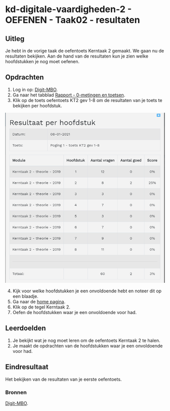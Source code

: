 # kd-digitale-vaardigheden-2 - OEFENEN - Taak02 - resultaten

## Uitleg
Je hebt in de vorige taak de oefentoets Kerntaak 2 gemaakt. We gaan nu de resultaten bekijken.
Aan de hand van de resultaten kun je zien welke hoofdstukken je nog moet oefenen.

## Opdrachten
1. Log in op: [Digit-MBO](https://entree.instruct.nl/?elo=digit-mbo).
1. Ga naar het tabblad [Rapport - 0-metingen en toetsen](https://digit-mbo.nl/student/results/toetsen/1/). 
2. Klik op de toets oefentoets KT2 gev 1-8 om de resultaten van je toets te bekijken per hoofdstuk.

![kies de eerste oefentoets](./images/hoofdstukken.PNG)

4. Kijk voor welke hoofdstukken je een onvoldoende hebt en noteer dit op een blaadje.
5. Ga naar de [home pagina](https://digit-mbo.nl/student/home/).
6. Klik op de tegel Kerntaak 2.
7. Oefen de hoofdstukken waar je een onvoldoende voor had.

## Leerdoelden
1. Je bekijkt wat je nog moet leren om de oefentoets Kerntaak 2 te halen.
1. Je maakt de opdrachten van de hoofdstukken waar je een onvoldoende voor had.

## Eindresultaat
Het bekijken van de resultaten van je eerste oefentoets.

### Bronnen
[Digit-MBO](https://entree.instruct.nl/?elo=digit-mbo).
